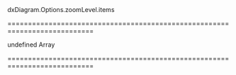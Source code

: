 <!--id-->dxDiagram.Options.zoomLevel.items<!--/id-->
===========================================================================
<!--default-->undefined<!--/default-->
<!--type-->Array<Number><!--/type-->
===========================================================================

